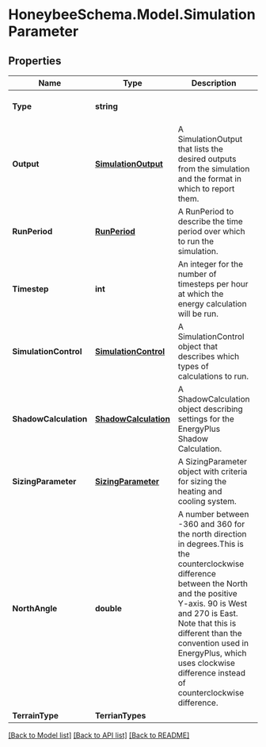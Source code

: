 
# HoneybeeSchema.Model.SimulationParameter

## Properties

Name | Type | Description | Notes
------------ | ------------- | ------------- | -------------
**Type** | **string** |  | [optional] [readonly] [default to "SimulationParameter"]
**Output** | [**SimulationOutput**](SimulationOutput.md) | A SimulationOutput that lists the desired outputs from the simulation and the format in which to report them. | [optional] 
**RunPeriod** | [**RunPeriod**](RunPeriod.md) | A RunPeriod to describe the time period over which to run the simulation. | [optional] 
**Timestep** | **int** | An integer for the number of timesteps per hour at which the energy calculation will be run. | [optional] [default to 6]
**SimulationControl** | [**SimulationControl**](SimulationControl.md) | A SimulationControl object that describes which types of calculations to run. | [optional] 
**ShadowCalculation** | [**ShadowCalculation**](ShadowCalculation.md) | A ShadowCalculation object describing settings for the EnergyPlus Shadow Calculation. | [optional] 
**SizingParameter** | [**SizingParameter**](SizingParameter.md) | A SizingParameter object with criteria for sizing the heating and cooling system. | [optional] 
**NorthAngle** | **double** | A number between -360 and 360 for the north direction in degrees.This is the counterclockwise difference between the North and the positive Y-axis. 90 is West and 270 is East. Note that this is different than the convention used in EnergyPlus, which uses clockwise difference instead of counterclockwise difference. | [optional] [default to 0D]
**TerrainType** | **TerrianTypes** |  | [optional] 

[[Back to Model list]](../README.md#documentation-for-models)
[[Back to API list]](../README.md#documentation-for-api-endpoints)
[[Back to README]](../README.md)

